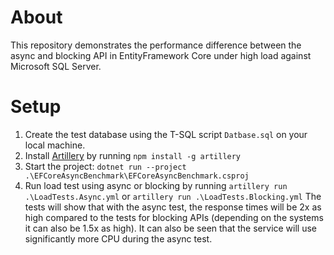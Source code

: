 # About

This repository demonstrates the performance difference between the async and blocking API in EntityFramework Core under high load against Microsoft SQL Server.

# Setup

1. Create the test database using the T-SQL script `Datbase.sql` on your local machine.
2. Install [Artillery](https://artillery.io/) by running `npm install -g artillery`
3. Start the project: `dotnet run --project .\EFCoreAsyncBenchmark\EFCoreAsyncBenchmark.csproj` 
4. Run load test using async or blocking by running `artillery run .\LoadTests.Async.yml` or `artillery run .\LoadTests.Blocking.yml` The tests will show that with the async test, the response times will be 2x as high compared to the tests for blocking APIs (depending on the systems it can also be 1.5x as high). It can also be seen that the service will use significantly more CPU during the async test.